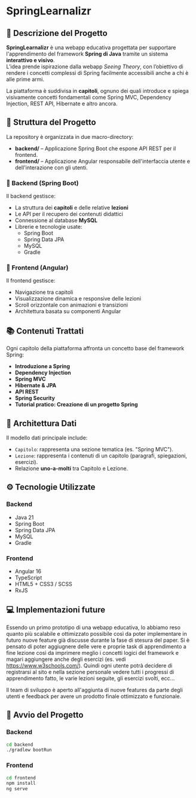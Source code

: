 # SpringLearnalizr

## 📘 Descrizione del Progetto

**SpringLearnalizr** è una webapp educativa progettata per supportare l'apprendimento del framework **Spring di Java** tramite un sistema **interattivo e visivo**.  
Lʼidea prende ispirazione dalla webapp *Seeing Theory*, con lʼobiettivo di rendere i concetti complessi di Spring facilmente accessibili anche a chi è alle prime armi.

La piattaforma è suddivisa in **capitoli**, ognuno dei quali introduce e spiega visivamente concetti fondamentali come Spring MVC, Dependency Injection, REST API, Hibernate e altro ancora.

## 🧱 Struttura del Progetto

La repository è organizzata in due macro-directory:

- **backend/** – Applicazione Spring Boot che espone API REST per il frontend.
- **frontend/** – Applicazione Angular responsabile dell'interfaccia utente e dell'interazione con gli utenti.

### 📂 Backend (Spring Boot)

Il backend gestisce:

- La struttura dei **capitoli** e delle relative **lezioni**
- Le API per il recupero dei contenuti didattici
- Connessione al database **MySQL**
- Librerie e tecnologie usate:
  - Spring Boot
  - Spring Data JPA
  - MySQL
  - Gradle

### 📂 Frontend (Angular)

Il frontend gestisce:

- Navigazione tra capitoli
- Visualizzazione dinamica e responsive delle lezioni
- Scroll orizzontale con animazioni e transizioni
- Architettura basata su componenti Angular

## 📚 Contenuti Trattati

Ogni capitolo della piattaforma affronta un concetto base del framework Spring:

- **Introduzione a Spring**
- **Dependency Injection**
- **Spring MVC**
- **Hibernate & JPA**
- **API REST**
- **Spring Security**
- **Tutorial pratico: Creazione di un progetto Spring**

## 🧠 Architettura Dati

Il modello dati principale include:

- `Capitolo`: rappresenta una sezione tematica (es. "Spring MVC").
- `Lezione`: rappresenta i contenuti di un capitolo (paragrafi, spiegazioni, esercizi).
- Relazione **uno-a-molti** tra Capitolo e Lezione.

## ⚙️ Tecnologie Utilizzate

### Backend
- Java 21
- Spring Boot
- Spring Data JPA
- MySQL
- Gradle

### Frontend
- Angular 16
- TypeScript
- HTML5 + CSS3 / SCSS
- RxJS

## 💻 Implementazioni future
Essendo un primo prototipo di una webapp educativa, lo abbiamo reso quanto più scalabile e ottimizzato possibile così da poter implementare in futuro nuove feature già discusse durante la fase di stesura del paper. Si è pensato di poter aggiugnere delle vere e proprie task di apprendimento a fine lezione così da imprimere meglio i concetti logici del framework e magari aggiungere anche degli esercizi (es. vedi https://www.w3schools.com/). Quindi ogni utente potrà decidere di registrarsi al sito e nella sezione personale vedere tutti i progressi di apprendimento fatto, le varie lezioni seguite, gli esercizi svolti, ecc...

Il team di sviluppo è aperto all'aggiunta di nuove features da parte degli utenti e feedback per avere un prodotto finale ottimizzato e funzionale.

## 🚀 Avvio del Progetto

### Backend

```bash
cd backend
./gradlew bootRun
```

### Frontend
```bash 
cd frontend
npm install
ng serve
```
